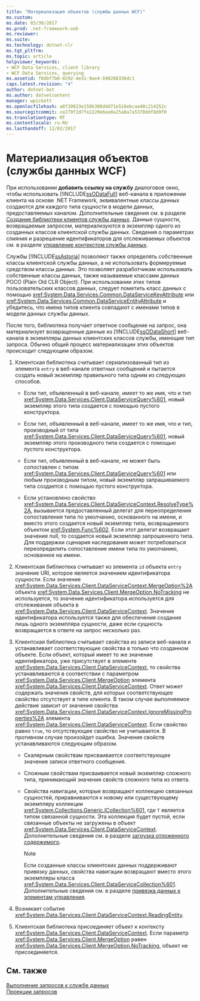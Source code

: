 ```yaml
---
title: "Материализация объектов (службы данных WCF)"
ms.custom: 
ms.date: 03/30/2017
ms.prod: .net-framework-oob
ms.reviewer: 
ms.suite: 
ms.technology: dotnet-clr
ms.tgt_pltfrm: 
ms.topic: article
helpviewer_keywords:
- WCF Data Services, client library
- WCF Data Services, querying
ms.assetid: f0dbf7b0-0292-4e31-9ae4-b98288336dc1
caps.latest.revision: "4"
author: dotnet-bot
ms.author: dotnetcontent
manager: wpickett
ms.openlocfilehash: a8f20023e158b388ddd71e518ebcaa48c214252c
ms.sourcegitcommit: ce279f2d7fe2220e6ea0a25a8a7a5370ddf8d9f0
ms.translationtype: MT
ms.contentlocale: ru-RU
ms.lasthandoff: 12/02/2017
---
```

# <a name="object-materialization-wcf-data-services"></a>Материализация объектов (службы данных WCF)
При использовании **добавить ссылку на службу** диалоговое окно, чтобы использовать [!INCLUDE[ssODataFull](../../../../includes/ssodatafull-md.md)] веб-канала в приложении клиента на основе .NET Framework, эквивалентные классы данных создаются для каждого типа сущности в модели данных, предоставляемых каналом. Дополнительные сведения см. в разделе [Создание библиотеки клиентов службы данных](../../../../docs/framework/data/wcf/generating-the-data-service-client-library-wcf-data-services.md). Данные сущности, возвращаемые запросом, материализуются в экземпляр одного из созданных классов клиентской службы данных. Сведения о параметрах слияния и разрешение идентификаторов для отслеживаемых объектов см. в разделе [управление контекстом службы данных](../../../../docs/framework/data/wcf/managing-the-data-service-context-wcf-data-services.md).  
  
 Службы [!INCLUDE[ssAstoria](../../../../includes/ssastoria-md.md)] позволяют также определять собственные классы клиентской службы данных, а не использовать формируемые средством классы данных. Это позволяет разработчикам использовать собственные классы данных, также называемые классами данных POCO (Plain Old CLR Object). При использовании этих типов пользовательских классов данных, следует пометить класс данных с помощью <xref:System.Data.Services.Common.DataServiceKeyAttribute> или <xref:System.Data.Services.Common.DataServiceEntityAttribute> и убедитесь, что имена типов клиента совпадают с именами типов в модели данных службы данных.  
  
 После того, библиотека получает ответное сообщение на запрос, она материализует возвращенные данные из [!INCLUDE[ssODataShort](../../../../includes/ssodatashort-md.md)] веб-канала в экземпляры данных клиентских классов службы, имеющие тип запроса. Обычно общий процесс материализации этих объектов происходит следующим образом.  
  
1.  Клиентская библиотека считывает сериализованный тип из элемента `entry` в веб-канале ответных сообщений и пытается создать новый экземпляр правильного типа одним из следующих способов.  
  
    -   Если тип, объявленный в веб-канале, имеет то же имя, что и тип <xref:System.Data.Services.Client.DataServiceQuery%601>, новый экземпляр этого типа создается с помощью пустого конструктора.  
  
    -   Если тип, объявленный в веб-канале, имеет то же имя, что и тип, производный от типа <xref:System.Data.Services.Client.DataServiceQuery%601>, новый экземпляр этого производного типа создается с помощью пустого конструктора.  
  
    -   Если тип, объявленный в веб-канале, не может быть сопоставлен с типом <xref:System.Data.Services.Client.DataServiceQuery%601> или любым производным типом, новый экземпляр запрашиваемого типа создается с помощью пустого конструктора.  
  
    -   Если установлено свойство <xref:System.Data.Services.Client.DataServiceContext.ResolveType%2A>, вызывается предоставленный делегат для переопределения сопоставления типа по умолчанию, основанного на имени, и вместо этого создается новый экземпляр типа, возвращаемого объектом <xref:System.Func%602>. Если этот делегат возвращает значение null, то создается новый экземпляр запрошенного типа. Для поддержки сценария наследования может потребоваться переопределить сопоставление имени типа по умолчанию, основанное на имени.  
  
2.  Клиентская библиотека считывает из элемента `id` объекта `entry` значение URI, которое является значением идентификатора сущности. Если значение <xref:System.Data.Services.Client.DataServiceContext.MergeOption%2A> объекта <xref:System.Data.Services.Client.MergeOption.NoTracking> не используется, то значение идентификатора используется для отслеживания объекта в <xref:System.Data.Services.Client.DataServiceContext>. Значение идентификатора используется также для обеспечения создания лишь одного экземпляра сущности, даже если сущность возвращается в ответе на запрос несколько раз.  
  
3.  Клиентская библиотека считывает свойства из записи веб-канала и устанавливает соответствующие свойства в только что созданном объекте. Если объект, который имеет то же значение идентификатора, уже присутствует в элементе <xref:System.Data.Services.Client.DataServiceContext>, то свойства устанавливаются в соответствии с параметром <xref:System.Data.Services.Client.MergeOption> элемента <xref:System.Data.Services.Client.DataServiceContext>. Ответ может содержать значения свойств, для которых соответствующее свойство отсутствует в типе клиента. В таком случае выполняемое действие зависит от значения свойства <xref:System.Data.Services.Client.DataServiceContext.IgnoreMissingProperties%2A> элемента <xref:System.Data.Services.Client.DataServiceContext>. Если свойство равно `true`, то отсутствующее свойство не учитывается. В противном случае произойдет ошибка. Значения свойств устанавливаются следующим образом.  
  
    -   Скалярным свойствам присваивается соответствующее значение записи ответного сообщения.  
  
    -   Сложным свойствам присваивается новый экземпляр сложного типа, принимающий значения свойств сложного типа из ответа.  
  
    -   Свойства навигации, которые возвращают коллекцию связанных сущностей, приравниваются к новому или существующему экземпляру коллекции <xref:System.Collections.Generic.ICollection%601>, где `T` является типом связанной сущности. Эта коллекция будет пустой, если связанные объекты не загружены в объект <xref:System.Data.Services.Client.DataServiceContext>. Дополнительные сведения см. в разделе [загрузка отложенного содержимого](../../../../docs/framework/data/wcf/loading-deferred-content-wcf-data-services.md).  
  
        > [!NOTE]
        >  Если созданные классы клиентских данных поддерживают привязку данных, свойства навигации возвращают вместо этого экземпляры класса <xref:System.Data.Services.Client.DataServiceCollection%601>. Дополнительные сведения см. в разделе [привязка данных к элементам управления](../../../../docs/framework/data/wcf/binding-data-to-controls-wcf-data-services.md).  
  
4.  Возникает событие <xref:System.Data.Services.Client.DataServiceContext.ReadingEntity>.  
  
5.  Клиентская библиотека присоединяет объект к контексту <xref:System.Data.Services.Client.DataServiceContext>. Если параметр <xref:System.Data.Services.Client.MergeOption> равен <xref:System.Data.Services.Client.MergeOption.NoTracking>, объект не присоединяется.  
  
## <a name="see-also"></a>См. также  
 [Выполнение запросов к службе данных](../../../../docs/framework/data/wcf/querying-the-data-service-wcf-data-services.md)  
 [Проекции запросов](../../../../docs/framework/data/wcf/query-projections-wcf-data-services.md)
